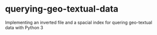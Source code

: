 # querying-geo-textual-data
Implementing an inverted file and a spacial index for quering geo-textual data with Python 3
